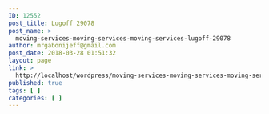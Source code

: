 ```yaml
---
ID: 12552
post_title: Lugoff 29078
post_name: >
  moving-services-moving-services-moving-services-lugoff-29078
author: mrgabonijeff@gmail.com
post_date: 2018-03-28 01:51:32
layout: page
link: >
  http://localhost/wordpress/moving-services-moving-services-moving-services-lugoff-29078/
published: true
tags: [ ]
categories: [ ]
---
```

